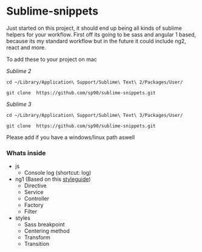 Sublime-snippets
================

Just started on this project, it should end up being all kinds of sublime helpers for your workflow. First off its going to be sass and angular 1 based, because its my standard workflow but in the future it could include ng2, react and more.

To add these to your project on mac

*Sublime 2*

```
cd ~/Library/Application\ Support/Sublime\ Text\ 2/Packages/User/

git clone  https://github.com/sp90/sublime-snippets.git
```

*Sublime 3*

```
cd ~/Library/Application\ Support/Sublime\ Text\ 3/Packages/User/

git clone  https://github.com/sp90/sublime-snippets.git
```

Please add if you have a windows/linux path aswell

### Whats inside

* js
	* Console log (shortcut: log)
* ng1 (Based on this <a href="https://github.com/johnpapa/angular-styleguide/tree/master/a1">styleguide</a>)
	* Directive
	* Service
	* Controller
	* Factory
	* Filter
* styles
	* Sass breakpoint
	* Centering method
	* Transform
	* Transition	 
 